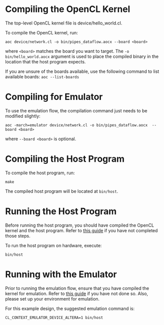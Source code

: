 # Compiling the OpenCL Kernel

The top-level OpenCL kernel file is device/hello_world.cl.

To compile the OpenCL kernel, run:

```
aoc device/network.cl -o bin/pipes_dataflow.aocx --board <board>
```

where ```<board>``` matches the board you want to target. The ```-o bin/hello_world.aocx``` argument is used to place the compiled binary in the location that the host program expects.

If you are unsure of the boards available, use the following command to list available boards: ```aoc --list-boards```


# Compiling for Emulator

To use the emulation flow, the compilation command just needs to be modified slightly:

```
aoc -march=emulator device/network.cl -o bin/pipes_dataflow.aocx  --board <board>
```

where ```--board <board>``` is optional.


# Compiling the Host Program

To compile the host program, run:

```
make
```

The compiled host program will be located at ```bin/host```.


# Running the Host Program

Before running the host program, you should have compiled the OpenCL kernel and the host program. Refer to [this guide](https://www.altera.com/content/dam/altera-www/global/en_US/pdfs/literature/hb/opencl-sdk/aocl_programming_guide.pdf) if you have not completed those steps.

To run the host program on hardware, execute:

```
bin/host
```

# Running with the Emulator

Prior to running the emulation flow, ensure that you have compiled the kernel for emulation. Refer to [this guide](https://www.altera.com/content/dam/altera-www/global/en_US/pdfs/literature/hb/opencl-sdk/aocl_programming_guide.pdf) if you have not done so. Also, please set up your environment for emulation.  

For this example design, the suggested emulation command is:

```
CL_CONTEXT_EMULATOR_DEVICE_ALTERA=1 bin/host
```

